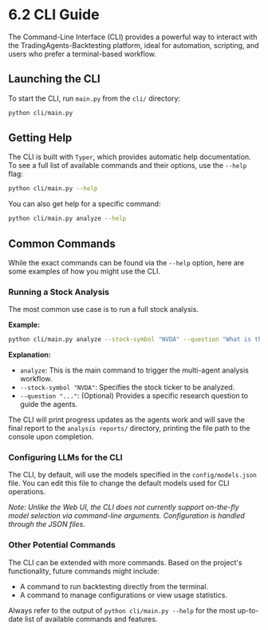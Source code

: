 # 6.2 CLI Guide

The Command-Line Interface (CLI) provides a powerful way to interact with the TradingAgents-Backtesting platform, ideal for automation, scripting, and users who prefer a terminal-based workflow.

## Launching the CLI

To start the CLI, run `main.py` from the `cli/` directory:

```bash
python cli/main.py
```

## Getting Help

The CLI is built with `Typer`, which provides automatic help documentation. To see a full list of available commands and their options, use the `--help` flag:

```bash
python cli/main.py --help
```

You can also get help for a specific command:
```bash
python cli/main.py analyze --help
```

## Common Commands

While the exact commands can be found via the `--help` option, here are some examples of how you might use the CLI.

### Running a Stock Analysis

The most common use case is to run a full stock analysis.

**Example:**
```bash
python cli/main.py analyze --stock-symbol "NVDA" --question "What is the long-term investment potential for NVIDIA?"
```

**Explanation:**
-   `analyze`: This is the main command to trigger the multi-agent analysis workflow.
-   `--stock-symbol "NVDA"`: Specifies the stock ticker to be analyzed.
-   `--question "..."`: (Optional) Provides a specific research question to guide the agents.

The CLI will print progress updates as the agents work and will save the final report to the `analysis reports/` directory, printing the file path to the console upon completion.

### Configuring LLMs for the CLI

The CLI, by default, will use the models specified in the `config/models.json` file. You can edit this file to change the default models used for CLI operations.

*Note: Unlike the Web UI, the CLI does not currently support on-the-fly model selection via command-line arguments. Configuration is handled through the JSON files.*

### Other Potential Commands

The CLI can be extended with more commands. Based on the project's functionality, future commands might include:

-   A command to run backtesting directly from the terminal.
-   A command to manage configurations or view usage statistics.

Always refer to the output of `python cli/main.py --help` for the most up-to-date list of available commands and features.
